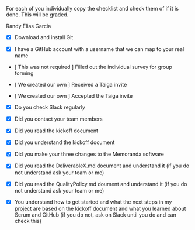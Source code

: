For each of you individually copy the checklist and check them of if it is done. This will be graded.

Randy Elias Garcia
  
- [X] Download and install Git
  
- [X] I have a GitHub account with a username that we can map to your real name

- [ This was not required ] Filled out the individual survey for group forming

- [ We created our own ] Received a Taiga invite

- [ We created our own ] Accepted the Taiga invite

- [X] Do you check Slack regularly

- [X] Did you contact your team members

- [X] Did you read the kickoff document

- [X] Did you understand the kickoff document

- [X] Did you make your three changes to the Memoranda software

- [X] Did you read the DeliverableX.md document and understand it (if you do not understand ask your team or me)

- [X] Did you read the QualityPolicy.md doument and understand it (if you do not understand ask your team or me)

- [X] You understand how to get started and what the next steps in my project are based on the kickoff document and what you learned about Scrum and GitHub (if you do not, ask on Slack until you do and can check this)
